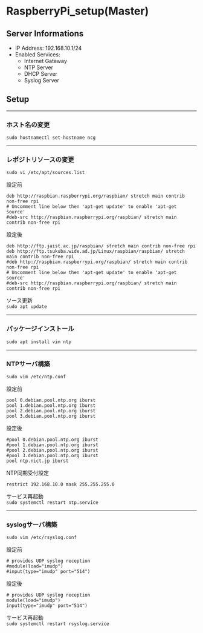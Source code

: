 # RaspberryPi_setup(Master)
## Server Informations
- IP Address: 192.168.10.1/24
- Enabled Services:
  * Internet Gateway
  * NTP Server
  * DHCP Server
  * Syslog Server
  
## Setup
---
### ホスト名の変更  
`sudo hostnamectl set-hostname ncg`

---
### レポジトリソースの変更  
`sudo vi /etc/apt/sources.list`

設定前
```bash:設定前
deb http://raspbian.raspberrypi.org/raspbian/ stretch main contrib non-free rpi
# Uncomment line below then 'apt-get update' to enable 'apt-get source'
#deb-src http://raspbian.raspberrypi.org/raspbian/ stretch main contrib non-free rpi
```

設定後
```bash:設定後
deb http://ftp.jaist.ac.jp/raspbian/ stretch main contrib non-free rpi
deb http://ftp.tsukuba.wide.ad.jp/Linux/raspbian/raspbian/ stretch main contrib non-free rpi
#deb http://raspbian.raspberrypi.org/raspbian/ stretch main contrib non-free rpi
# Uncomment line below then 'apt-get update' to enable 'apt-get source'
#deb-src http://raspbian.raspberrypi.org/raspbian/ stretch main contrib non-free rpi
```

ソース更新  
`sudo apt update`

---
### パッケージインストール  
`sudo apt install vim ntp`

---
### NTPサーバ構築  
`sudo vim /etc/ntp.conf`

設定前
```bash:設定前
pool 0.debian.pool.ntp.org iburst
pool 1.debian.pool.ntp.org iburst
pool 2.debian.pool.ntp.org iburst
pool 3.debian.pool.ntp.org iburst
```

設定後
```bash:設定後
#pool 0.debian.pool.ntp.org iburst
#pool 1.debian.pool.ntp.org iburst
#pool 2.debian.pool.ntp.org iburst
#pool 3.debian.pool.ntp.org iburst
pool ntp.nict.jp iburst
```

NTP同期受付設定
```bash:設定後
restrict 192.168.10.0 mask 255.255.255.0
```

サービス再起動  
`sudo systemctl restart ntp.service`

---
### syslogサーバ構築  
`sudo vim /etc/rsyslog.conf`

設定前
```bash:設定前
# provides UDP syslog reception
#module(load="imudp")
#input(type="imudp" port="514")
```

設定後
```bash:設定後
# provides UDP syslog reception
module(load="imudp")
input(type="imudp" port="514")
```

サービス再起動  
`sudo systemctl restart rsyslog.service`
